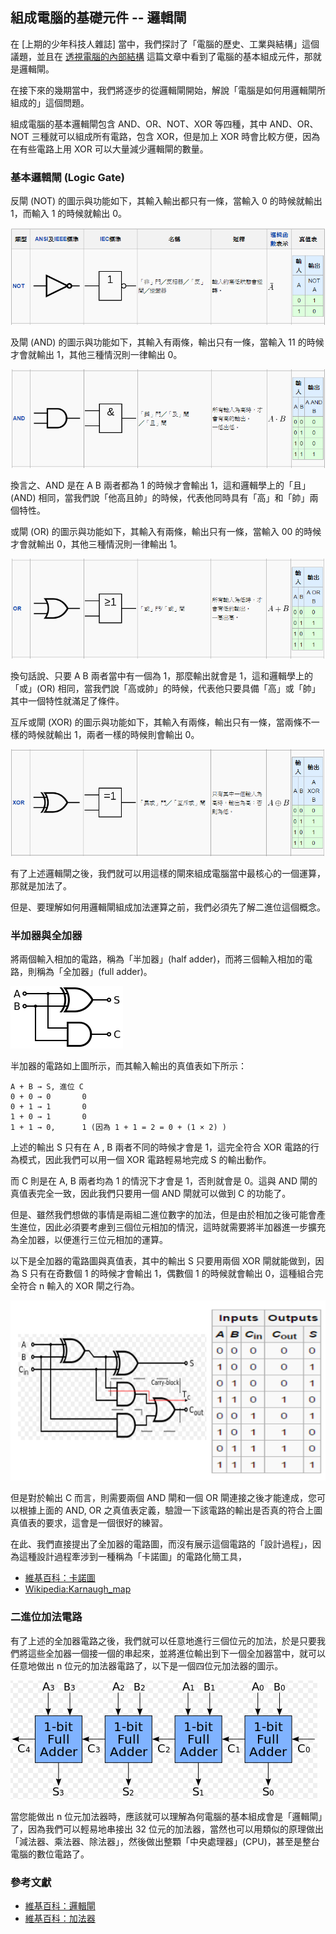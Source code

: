 ## 組成電腦的基礎元件 -- 邏輯閘

在 [上期的少年科技人雜誌] 當中，我們探討了「電腦的歷史、工業與結構」這個議題，並且在 [透視電腦的內部結構](http://programmermagazine.github.io/y201410/htm/focus2.html) 這篇文章中看到了電腦的基本組成元件，那就是邏輯閘。

在接下來的幾期當中，我們將逐步的從邏輯閘開始，解說「電腦是如何用邏輯閘所組成的」這個問題。

組成電腦的基本邏輯閘包含 AND、OR、NOT、XOR 等四種，其中 AND、OR、NOT 三種就可以組成所有電路，包含 XOR，但是加上 XOR 時會比較方便，因為在有些電路上用 XOR 可以大量減少邏輯閘的數量。

### 基本邏輯閘 (Logic Gate)

反閘 (NOT) 的圖示與功能如下，其輸入輸出都只有一條，當輸入 0 的時候就輸出 1，而輸入 1 的時候就輸出 0。

![圖、反閘 (NOT)](../img/notGate.png)

及閘 (AND) 的圖示與功能如下，其輸入有兩條，輸出只有一條，當輸入 11 的時候才會就輸出 1，其他三種情況則一律輸出 0。

![圖、及閘 (AND)](../img/andGate.png)

換言之、AND 是在 A B 兩者都為 1 的時候才會輸出 1，這和邏輯學上的「且」(AND) 相同，當我們說「他高且帥」的時候，代表他同時具有「高」和「帥」兩個特性。

或閘 (OR) 的圖示與功能如下，其輸入有兩條，輸出只有一條，當輸入 00 的時候才會就輸出 0，其他三種情況則一律輸出 1。

![圖、或閘 (OR)](../img/orGate.png)

換句話說、只要 A B 兩者當中有一個為 1，那麼輸出就會是 1，這和邏輯學上的「或」(OR) 相同，當我們說「高或帥」的時候，代表他只要具備「高」或「帥」其中一個特性就滿足了條件。

互斥或閘 (XOR) 的圖示與功能如下，其輸入有兩條，輸出只有一條，當兩條不一樣的時候就輸出 1，兩者一樣的時候則會輸出 0。

![圖、互斥或閘 (XOR)](../img/xorGate.png)

有了上述邏輯閘之後，我們就可以用這樣的閘來組成電腦當中最核心的一個運算，那就是加法了。

但是、要理解如何用邏輯閘組成加法運算之前，我們必須先了解二進位這個概念。

### 半加器與全加器
 
將兩個輸入相加的電路，稱為「半加器」(half adder)，而將三個輸入相加的電路，則稱為「全加器」(full adder)。

![圖、半加器](../img/Half_Adder.svg.png)

半加器的電路如上圖所示，而其輸入輸出的真值表如下所示：

```
A + B → S, 進位 C
0 + 0 → 0       0 
0 + 1 → 1       0
1 + 0 → 1       0
1 + 1 → 0,      1 (因為 1 + 1 = 2 = 0 + (1 × 2) )
```

上述的輸出 S 只有在 A , B 兩者不同的時候才會是 1，這完全符合 XOR 電路的行為模式，因此我們可以用一個 XOR 電路輕易地完成 S 的輸出動作。

而 C 則是在 A, B 兩者均為 1 的情況下才會是 1，否則就會是 0。這與 AND 閘的真值表完全一致，因此我們只要用一個 AND 閘就可以做到 C 的功能了。

但是、雖然我們想做的事情是兩組二進位數字的加法，但是由於相加之後可能會產生進位，因此必須要考慮到三個位元相加的情況，這時就需要將半加器進一步擴充為全加器，以便進行三位元相加的運算。

以下是全加器的電路圖與真值表，其中的輸出 S 只要用兩個 XOR 閘就能做到，因為 S 只有在奇數個 1 的時候才會輸出 1，偶數個 1 的時候就會輸出 0，這種組合完全符合 n 輸入的 XOR 閘之行為。

![圖、全加器的電路與真值表](../img/fulladder.png)

但是對於輸出 C 而言，則需要兩個 AND 閘和一個 OR 閘連接之後才能達成，您可以根據上面的 AND, OR 之真值表定義，驗證一下該電路的輸出是否真的符合上圖真值表的要求，這會是一個很好的練習。

在此、我們直接提出了全加器的電路圖，而沒有展示這個電路的「設計過程」，因為這種設計過程牽涉到一種稱為「卡諾圖」的電路化簡工具，

* [維基百科：卡諾圖](http://zh.wikipedia.org/zh-tw/%E5%8D%A1%E8%AF%BA%E5%9B%BE)
* [Wikipedia:Karnaugh_map](http://en.wikipedia.org/wiki/Karnaugh_map)

### 二進位加法電路

有了上述的全加器電路之後，我們就可以任意地進行三個位元的加法，於是只要我們將這些全加器一個接一個的串起來，並將進位輸出到下一個全加器當中，就可以任意地做出 n 位元的加法器電路了，以下是一個四位元加法器的圖示。

![圖、四位元加法器](../img/adder4.png)

當您能做出 n 位元加法器時，應該就可以理解為何電腦的基本組成會是「邏輯閘」了，因為我們可以輕易地串接出 32 位元的加法器，當然也可以用類似的原理做出「減法器、乘法器、除法器」，然後做出整顆「中央處理器」(CPU)，甚至是整台電腦的數位電路了。


### 參考文獻
* [維基百科：邏輯閘](http://en.wikipedia.org/wiki/Logic_gate)
* [維基百科：加法器](http://zh.wikipedia.org/wiki/%E5%8A%A0%E6%B3%95%E5%99%A8)


